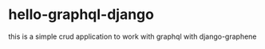 # hello-graphql-django

this is a simple crud application to work with graphql with django-graphene
